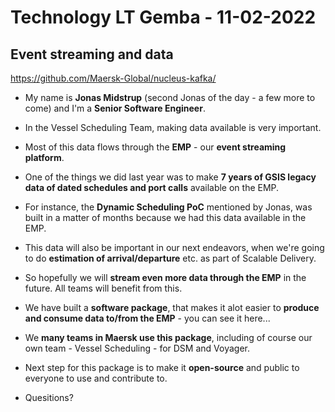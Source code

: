 # Technology LT Gemba - 11-02-2022

## Event streaming and data

https://github.com/Maersk-Global/nucleus-kafka/

* My name is **Jonas Midstrup** (second Jonas of the day - a few more to come) and I'm a **Senior Software Engineer**.

* In the Vessel Scheduling Team, making data available is very important.
* Most of this data flows through the **EMP** - our **event streaming platform**.
* One of the things we did last year was to make **7 years of GSIS legacy data of dated schedules and port calls** available on the EMP.
* For instance, the **Dynamic Scheduling PoC** mentioned by Jonas, was built in a matter of months because we had this data available in the EMP.
* This data will also be important in our next endeavors, when we're going to do **estimation of arrival/departure** etc. as part of Scalable Delivery.
* So hopefully we will **stream even more data through the EMP** in the future. All teams will benefit from this.

* We have built a **software package**, that makes it alot easier to **produce and consume data to/from the EMP** - you can see it here...
* We **many teams in Maersk use this package**, including of course our own team - Vessel Scheduling - for DSM and Voyager.
* Next step for this package is to make it **open-source** and public to everyone to use and contribute to.

* Quesitions?
